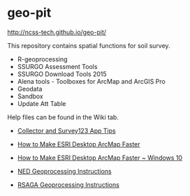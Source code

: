 # geo-pit
http://ncss-tech.github.io/geo-pit/

This repository contains spatial functions for soil survey.

<ul>
<li>R-geoprocessing</li>
<li>SSURGO Assessment Tools</li>
<li>SSURGO Download Tools 2015</li>
<li>Alena tools - Toolboxes for ArcMap and ArcGIS Pro</li>
<li>Geodata</li>
<li>Sandbox</li>
<li>Update Att Table</li>
</ul>


Help files can be found in the Wiki tab.

<ul>
<li><a href="https://github.com/ncss-tech/geo-pit/wiki/Collector-and-Survey123-App-Tips">Collector and Survey123 App Tips</a></li>
</ul>
<ul>
<li><a href="https://github.com/ncss-tech/geo-pit/wiki/How-to-Make-ESRI-Desktop-ArcMap-Faster">How to Make ESRI Desktop ArcMap Faster</a></li>
</ul>
<ul>
<li><a href="https://github.com/ncss-tech/geo-pit/wiki/How-to-Make-ESRI-Desktop-ArcMap-Faster-~-Windows-10">How to Make ESRI Desktop ArcMap Faster ~ Windows 10</a></li>
</ul>
<ul>
<li><a href="https://github.com/ncss-tech/geo-pit/wiki/NED-geoprocessing-instructons">NED Geoprocessing Instructions</a></li>
</ul>
<ul>
<li><a href="https://github.com/ncss-tech/geo-pit/wiki/RSAGA-geoprocessing-instructions">RSAGA Geoprocessing Instructions</a></li>
</ul>


